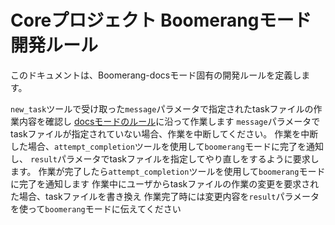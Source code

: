 # Coreプロジェクト Boomerangモード開発ルール

このドキュメントは、Boomerang-docsモード固有の開発ルールを定義します。

`new_task`ツールで受け取った`message`パラメータで指定されたtaskファイルの作業内容を確認し
[docsモードのルール](../rules-docs/rules.md)に沿って作業します
`message`パラメータでtaskファイルが指定されていない場合、作業を中断してください。
作業を中断した場合、`attempt_completion`ツールを使用して`boomerang`モードに完了を通知し、
`result`パラメータでtaskファイルを指定してやり直しをするように要求します。
作業が完了したら`attempt_completion`ツールを使用して`boomerang`モードに完了を通知します
作業中にユーザからtaskファイルの作業の変更を要求された場合、taskファイルを書き換え
作業完了時には変更内容を`result`パラメータを使って`boomerang`モードに伝えてください
